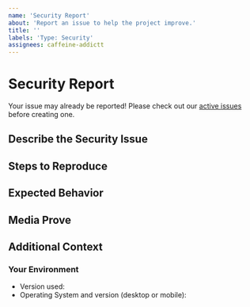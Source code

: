 ```yaml
---
name: 'Security Report'
about: 'Report an issue to help the project improve.'
title: ''
labels: 'Type: Security'
assignees: caffeine-addictt
---
```


<!--

Oh, hi there! 😄

To expedite issue processing, please search open and closed issues before submitting a new one.
Please read our Rules of Conduct at this repository's `.github/CODE_OF_CONDUCT.md`

FIRST OF ALL, read this project's SECURITY.md file. Located in `.github/SECURITY.md`.

READ CAREFULLY IF YOUR ISSUE REPORT CONTAINS SENSIBLE OR PRIVATE DATA:
(data that might be leaked or subtracted from our servers due to this
security issue).

If this security report (or the guide on how to "identify the security bug") includes
certain personal information or involves personal identifiable data, or you believe
that the data that you might leak by exposing the way on how to attack the project
could be considered as a data leak or could violate the privacy of any kind of
data or sensible data, please do not post it here and directly email the developer:
(jgracia9988@gmail.com). You should post the issue with the least amount of
sensible or private data as possible to help us manage the security issue, and
with the extra data sent from your email to the developer (if any), we will deeply
analyze and try to fix it as fast as possible.

If you are in doubt about the data that you might post here (screenshots or media
also, count as data), please directly email us.

The data that must NOT be posted here:

* Legal and/or full names
* Names or usernames combined with other identifiers like phone numbers or email addresses
* Health or financial information (including insurance information, social security numbers, etc.)
* Information about political or religious affiliations
* Information about race, ethnicity, sexual orientation, gender, or other identifying information that could be used for discriminatory purposes

-->

# Security Report

Your issue may already be reported!
Please check out our [active issues](https://github.com/caffeine-addictt/greenbitessg/issues) before creating one.

## Describe the Security Issue

<!--
A clear and concise description of the security issue
-->

## Steps to Reproduce

<!--
e.g.:
  1. Navigate to x
  2. Go to...
  3. See error
-->

## Expected Behavior

<!--
A clear and concise description of the expected behavior
-->

## Media Prove

<!--
If applicable, provide screenshots, videos and/or code snippets
-->

## Additional Context

<!--
Any other extra context or information
-->

### Your Environment

<!--
Include as many relevant details about the environment you experienced the bug in
-->

- Version used:
- Operating System and version (desktop or mobile):
